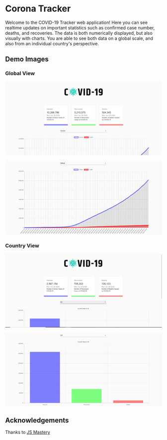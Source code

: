 # Corona Tracker

Welcome to the COVID-19 Tracker web application! Here you can see realtime updates on important statistics such as confirmed case number, deaths, and recoveries. The data is both numerically displayed, but also visually with charts. You are able to see both data on a global scale, and also from an individual country's perspective. 

## Demo Images

### Global View
![Numeric Global View](./demo-images/Main-Snap.PNG)

![Chart Global View](./demo-images/Global-Chart.PNG)

### Country View
![Numeric Country View](./demo-images/Country-Cards.PNG)

![Chart Global View](./demo-images/Country-Chart.PNG)

## Acknowledgements 
Thanks to [JS Mastery]()





